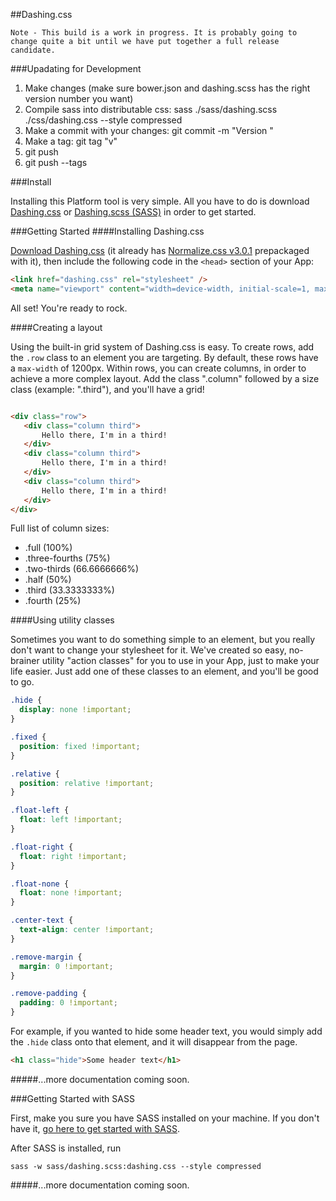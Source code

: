 ##Dashing.css

```
Note - This build is a work in progress. It is probably going to change quite a bit until we have put together a full release candidate.
```

###Upadating for Development
1. Make changes (make sure bower.json and dashing.scss has the right version number you want)
2. Compile sass into distributable css: sass ./sass/dashing.scss ./css/dashing.css --style compressed
3. Make a commit with your changes: git commit -m "Version <your version>"
4. Make a tag: git tag "v<your version>"
5. git push
6. git push --tags



###Install

Installing this Platform tool is very simple. All you have to do is download [Dashing.css](https://raw.github.com/samaritanministries/dashing-css/master/dashing.css) or [Dashing.scss (SASS)](https://github.com/samaritanministries/dashing-css/tree/master/sass) in order to get started.

###Getting Started
####Installing Dashing.css

[Download Dashing.css](https://raw.github.com/samaritanministries/dashing-css/master/dashing.css) (it already has [Normalize.css v3.0.1](http://necolas.github.io/normalize.css/) prepackaged with it), then include the following code in the `<head>` section of your App:

``` HTML
<link href="dashing.css" rel="stylesheet" />
<meta name="viewport" content="width=device-width, initial-scale=1, maximum-scale=1, user-scalable=no">
```
All set! You're ready to rock.

####Creating a layout

Using the built-in grid system of Dashing.css is easy. To create rows, add the `.row` class to an element you are targeting. By default, these rows have a `max-width` of 1200px. Within rows, you can create columns, in order to achieve a more complex layout. Add the class ".column" followed by a size class (example: ".third"), and you'll have a grid!

``` HTML

<div class="row">
   <div class="column third">
       Hello there, I'm in a third!
   </div>
   <div class="column third">
       Hello there, I'm in a third!
   </div>
   <div class="column third">
       Hello there, I'm in a third!
   </div>
</div>
```

Full list of column sizes:

- .full (100%)
- .three-fourths (75%)
- .two-thirds (66.6666666%)
- .half (50%)
- .third (33.3333333%)
- .fourth (25%)

####Using utility classes

Sometimes you want to do something simple to an element, but you really don't want to change your stylesheet for it. We've created so easy, no-brainer utility "action classes" for you to use in your App, just to make your life easier. Just add one of these classes to an element, and you'll be good to go.

``` CSS
.hide {
  display: none !important;
}

.fixed {
  position: fixed !important;
}

.relative {
  position: relative !important;
}

.float-left {
  float: left !important;
}

.float-right {
  float: right !important;
}

.float-none {
  float: none !important;
}

.center-text {
  text-align: center !important;
}

.remove-margin {
  margin: 0 !important;
}

.remove-padding {
  padding: 0 !important;
}
```

For example, if you wanted to hide some header text, you would simply add the `.hide` class onto that element, and it will disappear from the page.

``` HTML
<h1 class="hide">Some header text</h1>
```

#####...more documentation coming soon.

###Getting Started with SASS

First, make you sure you have SASS installed on your machine. If you don't have it, [go here to get started with SASS](http://sass-lang.com/install).

After SASS is installed, run

``` shell
sass -w sass/dashing.scss:dashing.css --style compressed
```

#####...more documentation coming soon.
